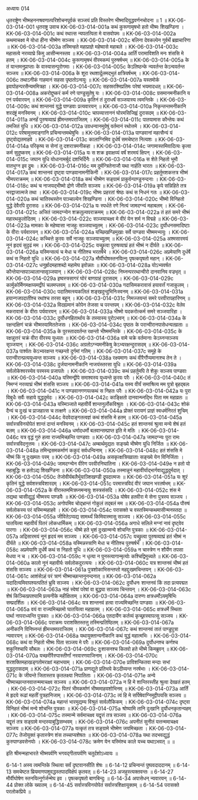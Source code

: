 अध्यायः 014

धृतराष्ट्रेण भीष्महननश्रवणात्परिशोचनपूर्वकं सञ्जयं प्रति विस्तरेण भीष्मादियुद्धवर्णनचोदना ॥ 1 ॥
KK-06-03-014-001	धृतराष्ट्र उवाच 
KK-06-03-014-001a	कथं कुरूणामृषभो हतो भीष्मः शिखण्डिना ।
KK-06-03-014-001c	कथं रथात्स न्यपतत्पिता मे वासवोपमः ॥
KK-06-03-014-002a	कथमाचक्ष्व मे योधा हीना भीष्मेण सञ्जय ।
KK-06-03-014-002c	बलिना देवकल्पेन गुर्वर्थे ब्रह्मचारिणा ॥
KK-06-03-014-003a	तस्मिन्हते महाप्राज्ञे महेष्वासे महाबले ।
KK-06-03-014-003c	महासत्वे नरव्याघ्रे किमु आसीन्मनस्तव ॥
KK-06-03-014-004a	आर्तिं परामाविशति मनः शंससि मे हतम् ।
KK-06-03-014-004c	कुरूणामृषभं वीरमकम्पं पुरुषर्षभम् ॥
KK-06-03-014-005a	के तं यान्तमनुप्राप्ताः के वास्यासन्पुरोगमाः ।
KK-06-03-014-005c	केऽतिष्ठन्के न्यवर्तन्त केऽन्ववर्तन्त सञ्जय ॥
KK-06-03-014-006a	के शूरा रथशार्दूलमद्भुतं क्षत्रियर्षभम् ।
KK-06-03-014-006c	तथाऽनीकं गाहमानं सहसा पृष्ठतोऽन्वयुः ॥
KK-06-03-014-007a	यस्तमोर्क इवापोहन्परसैन्यममित्रहा ।
KK-06-03-014-007c	सहस्ररश्मिप्रतिमः परेषां भयमादधत् ॥
KK-06-03-014-008a	अकरोद्दुष्करं कर्म रणे पाण्डुसुतेषु यः ।
KK-06-03-014-008c	ग्रसमानमनीकानि य एनं पर्यवारयन् ॥
KK-06-03-014-009a	कृतिनं तं दुराधर्षं सञ्जयास्य त्वमन्तिके ।
KK-06-03-014-009c	कथं शान्तनवं युद्धे पाण्डवाः प्रत्यवारयन् ॥
KK-06-03-014-010a	निकृन्तन्तमनीकानि शरदंष्ट्रं मनस्विनम् ।
KK-06-03-014-010c	चापव्यात्ताननं घोरमसिजिह्वं दुरासदम् ॥
KK-06-03-014-011a	अनर्हं पुरुषव्याघ्रं ह्रीमन्तमपराजितम् ।
KK-06-03-014-011c	पातयामास कौन्तेयः कथं तमजितं युधि ॥
KK-06-03-014-012a	उग्रधन्वानमुग्रेषुं वर्तमानं रथोत्तमे ।
KK-06-03-014-012c	परेषामुत्तमाङ्गानि प्रचिन्वन्तमथेषुभिः ॥
KK-06-03-014-013a	पाण्डवानां महत्सैन्यं यं दृष्ट्वोद्यतमाहवे ।
KK-06-03-014-013c	कालाग्निमिव दुर्धर्षं समचेष्टत नित्यशः ॥
KK-06-03-014-014a	परिकृष्य स सेनां तु दशरात्रमनीकहा ।
KK-06-03-014-014c	जगामास्तमिवादित्यः कृत्वा कर्म सुदुष्करम् ॥
KK-06-03-014-015a	यः स शक्र इवाक्षय्यं वर्षं शरमयं क्षिपन् ।
KK-06-03-014-015c	जघान युधि योधानामर्बुदं दशभिर्दिनैः ॥
KK-06-03-014-016a	स शेते निहतो भूमौ वातभुग्न इव द्रुमः ।
KK-06-03-014-016c	मम दुर्मन्त्रितेनाजौ यथा नार्हति भारतः ॥
KK-06-03-014-017a	कथं शान्तनवं दृष्ट्वा पाण्डवानामनीकिनी ।
KK-06-03-014-017c	प्रहर्तुमशकत्तत्र भीष्मं भीमपराक्रमम् ॥
KK-06-03-014-018a	कथं भीष्मेण सङ्ग्रामं प्राकुर्वन्पाण्डुनन्दनाः ।
KK-06-03-014-018c	कथं च नाजयद्भीष्मो द्रोणे जीवति सञ्जय ॥
KK-06-03-014-019a	कृपे सन्निहिते तत्र भरद्वाजात्मजे तथा ।
KK-06-03-014-019c	भीष्मः प्रहरतां श्रेष्ठः कथं स निधनं गतः ॥
KK-06-03-014-020a	कथं चातिरथस्तेन पाञ्चाल्येन शिखण्डिना ।
KK-06-03-014-020c	भीष्मो विनिहतो युद्धे देवैरपि दुरासदः ॥
KK-06-03-014-021a	यः स्पर्धते रणे नित्यं जामदग्न्यं महाबलम् ।
KK-06-03-014-021c	अजितं जामदग्न्येन शक्रतुल्यपराक्रमम् ॥
KK-06-03-014-022a	तं हतं समरे भीष्मं महारथकुलोदितम् ।
KK-06-03-014-022c	सञ्जयाचक्ष्व मे वीरं येन शर्म न विद्महे ॥
KK-06-03-014-023a	मामकाः के महेष्वासा नाजहुः सञ्जयाच्युतम् ।
KK-06-03-014-023c	दुर्योधनसमादिष्टाः के वीराः पर्यवारयन् ॥
KK-06-03-014-024a	यच्छिखण्डिमुखाः सर्वे पाण्डवा भीष्ममभ्ययुः ।
KK-06-03-014-024c	कच्चित्ते कुरवः सर्वे नाजहुः सञ्जयाच्युतम् ॥
KK-06-03-014-025a	अश्मसारमयं नूनं हृदयं सुदृढं मम ।
KK-06-03-014-025c	यच्छ्रुत्वा पुरुषव्याघ्रं हतं भीष्मं न दीर्यते ॥
KK-06-03-014-026a	यस्मिन्सत्यं च मेधा च नीतिश्च भरतर्षभे ।
KK-06-03-014-026c	अप्रमेयाणि दुर्धर्षे कथं स निहतो युधि ॥
KK-06-03-014-027a	मौर्वीघोषस्तनयित्नुः पृषत्कपृषतो महान् ।
KK-06-03-014-027c	धनुर्ह्रादमहाशब्दो महामेघ इवोन्नतः ॥
KK-06-03-014-028a	योऽभ्यवर्षत कौन्तेयान्सपाञ्चालान्ससृञ्जयान् ।
KK-06-03-014-028c	निघ्नन्पररथान्वीरो दानवानिव वज्रभृत् ॥
KK-06-03-014-029a	इष्वस्त्रसागरं घोरं बाणग्राहं दुरासदम् ।
KK-06-03-014-029c	कार्मुकोर्मिणमक्षय्यमद्वीपं चलमप्लवम् ॥
KK-06-03-014-030a	गदासिमकरावासं हयावर्त्तं गजाकुलम् ।
KK-06-03-014-030c	पदातिमत्स्यकलिलं शङ्खदुन्दुभिनिःस्वनम् ॥
KK-06-03-014-031a	हयान्गजपदातींश्च रथांश्च तरसा बहून् ।
KK-06-03-014-031c	निमज्जयन्तं समरे परवीरापहारिणम् ॥
KK-06-03-014-032a	विदह्यमानं कोपेन तेजसा च परन्तपम् ।
KK-06-03-014-032c	वेलेव मकरावासं के वीराः पर्यवारयन् ॥
KK-06-03-014-033a	भीष्मो यदकरोत्कर्म समरे सञ्जयारिहा ।
KK-06-03-014-033c	दुर्योधनहितार्थाय के तस्यास्य पुरोऽभवन् ॥
KK-06-03-014-034a	के रक्षन्दक्षिणं चक्रं भीष्मस्यामिततेजसः ।
KK-06-03-014-034c	पृष्ठतः के परान्वीरानपासेधन्यतव्रताः ॥
KK-06-03-014-035a	के पुरस्तादवर्तन्त रक्षन्तो भीष्ममन्तिके ।
KK-06-03-014-035c	के रक्षन्नुत्तरं चक्रं वीरा वीरस्य युध्यतः ॥
KK-06-03-014-036a	वामे चक्रे वर्तमानाः केऽघ्नन्सञ्जय सृञ्जयान् ।
KK-06-03-014-036c	अग्रतोऽग्न्यमनीकेषु केऽभ्यरक्षन्दुरासदम् ॥
KK-06-03-014-037a	पार्श्वतः केऽभ्यरक्षन्त गच्छन्तो दुर्गमां गतिम् ।
KK-06-03-014-037c	समूहे के परान्वीरान्प्रत्ययुध्यन्त सञ्जय ॥
KK-06-03-014-038a	रक्ष्यमाणः कथं वीरैर्गोप्यमानाश्च तेन ते ।
KK-06-03-014-038c	दुर्जयानामनीकानि नाजयंस्तरसा युधि ॥
KK-06-03-014-039a	सर्वलोकेश्वरस्येव परमस्य प्रजापतेः ।
KK-06-03-014-039c	कथं प्रहर्तुमपि ते शेकुः सञ्जय पाण्डवाः ॥
KK-06-03-014-040a	यस्मिन्द्वीपे समाश्वस्य युध्यन्ते कुरवः परैः ।
KK-06-03-014-040c	तं निमग्नं नरव्याघ्रं भीष्मं शंससि सञ्जय ॥
KK-06-03-014-041a	यस्य वीर्यं समाश्रित्य मम पुत्रो बृहद्बलः ।
KK-06-03-014-041c	न पाण्डवानगणयत्कथं स निहतः परैः ॥
KK-06-03-014-042a	यः पुरा विबुधैः सर्वैः सहाये युद्धदुर्मदः ।
KK-06-03-014-042c	काङ्क्षितो दानवान्घ्नद्भिः पिता मम महाव्रतः ॥
KK-06-03-014-043a	यस्मिञ्जाते महावीर्ये शान्तनुर्लोकविश्रुतः ।
KK-06-03-014-043c	शोकं दैन्यं च दुःखं च प्राजहात्स च तत्क्षणे ॥
KK-06-03-014-044a	प्रोक्तं परायणं प्राज्ञं स्वधर्मनिरतं शुचिम् ।
KK-06-03-014-044c	वेदवेदाङ्गतत्वज्ञं कथं शंससि मे हतम् ॥
KK-06-03-014-045a	सर्वास्त्रविनयोपेतं शान्तं दान्तं मनस्विनम् ।
KK-06-03-014-045c	हतं शान्तनवं श्रुत्वा मन्ये शेषं हतं बलम् ॥
KK-06-03-014-046a	धर्मादधर्मो बलवान्सम्प्राप्त इति मे मतिः ।
KK-06-03-014-046c	यत्र वृद्धं गुरुं हत्वा राज्यमिच्छन्ति पाण्डवाः ॥
KK-06-03-014-047a	जामदग्न्यः पुरा रामः सर्वास्त्रविदनुत्तमः ।
KK-06-03-014-047c	अम्बार्थमुद्यतः सङ्ख्ये भीष्मेण युधि निर्जितः ॥
KK-06-03-014-048a	तमिन्द्रसमकर्माणं ककुदं सर्वधन्विनाम् ।
KK-06-03-014-048c	हतं शंससि मे भीष्मं किं नु दुःखमतः परम् ॥
KK-06-03-014-049a	असकृत्क्षत्रियव्राताः सङ्ख्ये येन विनिर्जिताः ।
KK-06-03-014-049c	जामदग्न्येन वीरेण परवीरनिघातिना ।
KK-06-03-014-049e	न हतो यो महाबुद्धिः स हतोऽद्य शिखण्डिना ॥
KK-06-03-014-050a	तस्मान्नूनं महावीर्याद्भार्गवाद्युद्धदुर्मदात् ।
KK-06-03-014-050c	तेजोवीर्यबलैर्भूयाञ्शिखण्डी द्रुपदात्मजः ॥
KK-06-03-014-051a	यः शूरं कृतिनं युद्धे सर्वशस्त्रविशारदम् ।
KK-06-03-014-051c	परमास्त्रविदं वीरं जघान भरतर्षभम् ॥
KK-06-03-014-052a	के वीरास्तममित्रघ्नमन्वयुः शस्त्रसंसदि ।
KK-06-03-014-052c	शंस मे तद्यथा चासीद्युद्धं भीष्मस्य पाण्डवैः ॥
KK-06-03-014-053a	योषेव हतवीरा मे सेना पुत्रस्य सञ्जय ।
KK-06-03-014-053c	अगोपमिव चोद्भ्रान्तं गोकुलं तद्बलं मम ॥
KK-06-03-014-054a	पौरुषं सर्वलोकस्य परं यस्मिन्महाहवे ।
KK-06-03-014-054c	परासक्ते च वस्तस्मिन्कथमासीन्मनस्तदा ॥
KK-06-03-014-055a	जीवितेऽप्यद्य सामर्थ्यं किमिवास्मासु सञ्जय ।
KK-06-03-014-055c	घातयित्वा महावीर्यं पितरं लोकधार्मिकम् ॥
KK-06-03-014-056a	अगाधे सलिले मग्नां नावं दृष्ट्वेव पारगाः ।
KK-06-03-014-056c	भीष्मे हते भृशं दुःखान्मन्ये शोचन्ति पुत्रकाः ॥
KK-06-03-014-057a	अद्रिसारमयं नूनं हृदयं मम सञ्जय ।
KK-06-03-014-057c	यच्छ्रुत्वा पुरुषव्याघ्रं हतं भीष्मं न दीर्यते ॥
KK-06-03-014-058a	यस्मिन्नस्त्राणि मेधा च नीतिश्च पुरुषर्षभे ।
KK-06-03-014-058c	अप्रमेयाणि दुर्धर्षे कथं स निहतो युधि ॥
KK-06-03-014-059a	न चास्त्रेण न शौर्येण तपसा मेधया न च ।
KK-06-03-014-059c 	न धृत्या न पुनस्त्यागान्मृत्योः कश्चिद्विमुच्यते ॥
KK-06-03-014-060a	कालो नूनं महावीर्यः सर्वलोकदुरत्ययः ।
KK-06-03-014-060c	यत्र शान्तनवं भीष्मं हतं शंससि सञ्जय ॥
KK-06-03-014-061a	पुत्रशोकाभिसन्तप्तो महद्दुःखमचिन्तयन् ।
KK-06-03-014-061c	आशंसेऽहं परं त्राणं भीष्माच्छान्तनुनन्दनात् ॥
KK-06-03-014-062a	यदादित्यमिवापश्यत्पतितं भ्रुवि सञ्जय ।
KK-06-03-014-062c	दुर्योधनः शान्तनवं किं तदा प्रत्यपद्मत ॥
KK-06-03-014-063a	नाहं स्वेषां परेषां वा बुद्ध्या सञ्जय चिन्तयन् ।
KK-06-03-014-063c	शेषं किञ्चित्प्रपश्यामि प्रत्यनीके महीक्षिताम् ॥
KK-06-03-014-064a	दारुणः क्षत्रधर्मोऽयमृषिभिः सम्प्रदर्शितः ।
KK-06-03-014-064c	यत्र शान्तनवं हत्वा राज्यमिच्छन्ति पाण्डवाः ॥
KK-06-03-014-065a	वयं वा राज्यमिच्छामो घातयित्वा महाव्रतम् ।
KK-06-03-014-065c	क्षत्रधर्मे स्थिताः पार्था नापराध्यन्ति पुत्रकाः ॥
KK-06-03-014-066a	एतदार्येण कर्तव्यं कृच्छ्रास्वापत्सु सञ्जय ।
KK-06-03-014-066c	पराक्रमः पराशक्तिस्तत्तु तस्मिन्प्रतिष्ठितम् ॥
KK-06-03-014-067a	अनीकानि विनिघ्नन्तं ह्रीमन्तमपराजितम् ।
KK-06-03-014-067c	कथं शान्तनवं तातं पाण्डुपुत्रा न्यवारयन् ॥
KK-06-03-014-068a	यथायुक्तान्यनीकानि कथं युद्धं महात्मभिः ।
KK-06-03-014-068c	कथं वा निहतो भीष्मः पिता सञ्जय मे परैः ॥
KK-06-03-014-069a	दुर्योधनश्च कर्णश्च शकुनिश्चापि सौबलः ।
KK-06-03-014-069c	दुःशासनश्च कितवो हते भीष्मे किमब्रुवन् ॥
KK-06-03-014-070a	यच्छरीरैरुपास्तीर्णां नरवारणवाजिनाम् ।
KK-06-03-014-070c	शरशक्तिमहाखड्गतोमराक्षां महाभयाम् ।
KK-06-03-014-070e	प्राविशन्कितवा मन्दाः सभां युद्धदुरासदाम् ॥
KK-06-03-014-071a	प्राणद्यूते प्रतिभये केऽदीव्यन्त नरर्षभाः ।
KK-06-03-014-071c	के जीयन्ते जितास्तत्र कृतलक्ष्या निपातिताः ।
KK-06-03-014-071e	अन्ये भीष्माच्छान्तनवात्तन्ममाचक्ष्व सञ्जय ॥
KK-06-03-014-072a	न हि मे शान्तिरस्तीह श्रुत्वा देवव्रतं हतम् ।
KK-06-03-014-072c	पितरं भीमकर्माणं भीष्ममाहवशोभिनम् ॥
KK-06-03-014-073a	आर्तिं मे हृदये रूढां महतीं पुत्रहानिजाम् ।
KK-06-03-014-073c	त्वं हि मे सर्पिषेवाग्निमुद्दीपयसि सञ्जय ॥
KK-06-03-014-074a	महान्तं भारमुद्यम्य विश्रुतं सार्वलौकिकम् ।
KK-06-03-014-074c	दृष्ट्वा विनिहतं भीष्मं मन्ये शोचन्ति पुत्रकाः ॥
KK-06-03-014-075a	श्रोष्यामि तानि दुःखानि दुर्योधनकृतान्यहम् ।
KK-06-03-014-075c	तस्मान्मे सर्वमाचक्ष्व यद्वृत्तं तत्र सञ्जय ॥
KK-06-03-014-076a	यद्वृत्तं तत्र सङ्ग्रामे मन्दस्याबुद्धिसम्भवम् ।
KK-06-03-014-076c	अपनीतं सुनीतं यत्तन्ममाचक्ष्व सञ्जय ॥
KK-06-03-014-077a	यत्कृतं तत्र सङ्ग्रामे भीष्मेण जयमिच्छता ।
KK-06-03-014-077c	तेजोयुक्तं कृतास्त्रेण शंस तच्चाप्यशेषतः ॥
KK-06-03-014-078a	यथा तदभवद्युद्धं कुरुपाण्डवसेनयोः ।
KK-06-03-014-078c	क्रमेण येन यस्मिंश्च काले यच्च यथाऽभवत् ॥ ॥

इति श्रीमन्महाभारते भीष्मपर्वणि भगवद्गीतापर्वणि चतुर्दशोऽध्यायः ॥

6-14-1 अस्य त्वमन्तिके स्थित्वा सर्वं दृष्टवानसीति शेषः ॥ 6-14-12 प्रचिन्वन्तं पुष्पवदाददानम् ॥ 6-14-13 समचेष्टत म्रियमाणपशुवद्धस्तपादविक्षेपं कृतवत् ॥ 6-14-23 अजहुस्त्यक्तवन्तः ॥ 6-14-27 मौर्वीघोषेण स्तनयित्नुर्गर्जन्मेघ इव । पृषत्कपृषतो बाणबिन्दुः ॥ 6-14-34 अपासेधन् न्यवारयन् ॥ 6-14-44 प्रोक्त लोके ख्यातम् ॥ 6-14-45 सर्वास्त्रविनयोपेतं सर्वास्त्रशिक्षायुक्तम् ॥ 6-14-54 परासक्ते परलोकप्रिये ॥
